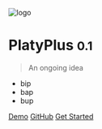 ![logo](_media/icon.svg)

# PlatyPlus <small>0.1</small>

> An ongoing idea

* bip
* bap
* bup

[Demo]()
[GitHub](https://github.com/plmercereau/platyplus/)
[Get Started](/README.md#platyplus)
